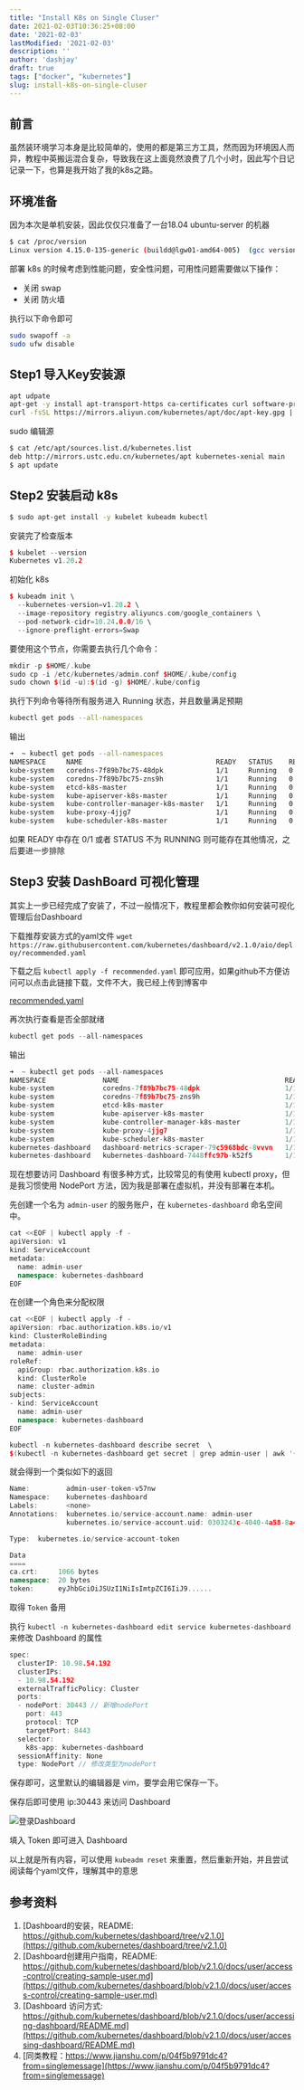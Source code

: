 ```yaml
---
title: "Install K8s on Single Cluser"
date: 2021-02-03T10:36:25+08:00
date: '2021-02-03'
lastModified: '2021-02-03'
description: ''
author: 'dashjay'
draft: true
tags: ["docker", "kubernetes"]
slug: install-k8s-on-single-cluser
---
```



## 前言

虽然装环境学习本身是比较简单的，使用的都是第三方工具，然而因为环境因人而异，教程中英搬运混合复杂，导致我在这上面竟然浪费了几个小时，因此写个日记记录一下，也算是我开始了我的k8s之路。

## 环境准备

因为本次是单机安装，因此仅仅只准备了一台18.04 ubuntu-server 的机器

```bash
$ cat /proc/version
Linux version 4.15.0-135-generic (buildd@lgw01-amd64-005)  (gcc version 7.5.0 (Ubuntu 7.5.0-3ubuntu1~18.04)) #139-Ubuntu SMP Mon Jan 18 17:38:24 UTC 2021
```

部署 k8s 的时候考虑到性能问题，安全性问题，可用性问题需要做以下操作：

- 关闭 swap
- 关闭 防火墙

执行以下命令即可

```bash
sudo swapoff -a
sudo ufw disable
```

## Step1 导入Key安装源

```bash
apt udpate
apt-get -y install apt-transport-https ca-certificates curl software-properties-common
curl -fsSL https://mirrors.aliyun.com/kubernetes/apt/doc/apt-key.gpg | sudo apt-key add -
```

sudo 编辑源

```bash
$ cat /etc/apt/sources.list.d/kubernetes.list
deb http://mirrors.ustc.edu.cn/kubernetes/apt kubernetes-xenial main
$ apt update 
```

## Step2 安装启动 k8s

```bash
$ sudo apt-get install -y kubelet kubeadm kubectl
```

安装完了检查版本

```cpp
$ kubelet --version
Kubernetes v1.20.2
```

初始化 k8s

```cpp
$ kubeadm init \
  --kubernetes-version=v1.20.2 \
  --image-repository registry.aliyuncs.com/google_containers \
  --pod-network-cidr=10.24.0.0/16 \
  --ignore-preflight-errors=Swap
```

要使用这个节点，你需要去执行几个命令：

```cpp
mkdir -p $HOME/.kube
sudo cp -i /etc/kubernetes/admin.conf $HOME/.kube/config
sudo chown $(id -u):$(id -g) $HOME/.kube/config
```

执行下列命令等待所有服务进入 Running 状态，并且数量满足预期

```bash
kubectl get pods --all-namespaces
```

输出

```bash
➜  ~ kubectl get pods --all-namespaces
NAMESPACE     NAME                                 READY   STATUS    RESTARTS   AGE
kube-system   coredns-7f89b7bc75-48dpk             1/1     Running   0          18m
kube-system   coredns-7f89b7bc75-zns9h             1/1     Running   0          18m
kube-system   etcd-k8s-master                      1/1     Running   0          18m
kube-system   kube-apiserver-k8s-master            1/1     Running   0          18m
kube-system   kube-controller-manager-k8s-master   1/1     Running   0          18m
kube-system   kube-proxy-4jjg7                     1/1     Running   0          18m
kube-system   kube-scheduler-k8s-master            1/1     Running   0          18m
```

如果 READY 中存在 0/1 或者 STATUS 不为 RUNNING 则可能存在其他情况，之后要进一步排除

## Step3 安装 DashBoard 可视化管理

其实上一步已经完成了安装了，不过一般情况下，教程里都会教你如何安装可视化管理后台Dashboard

下载推荐安装方式的yaml文件 `wget https://raw.githubusercontent.com/kubernetes/dashboard/v2.1.0/aio/deploy/recommended.yaml`

下载之后 `kubectl apply -f recommended.yaml` 即可应用，如果github不方便访问可以点击此链接下载，文件不大，我已经上传到博客中

[recommended.yaml](/post/2021-02-03-install-k8s-on-single-cluser_files/recommended.yaml)

再次执行查看是否全部就绪

```cpp
kubectl get pods --all-namespaces
```

输出

```cpp
➜  ~ kubectl get pods --all-namespaces
NAMESPACE              NAME                                         READY   STATUS    RESTARTS   AGE
kube-system            coredns-7f89b7bc75-48dpk                     1/1     Running   0          34m
kube-system            coredns-7f89b7bc75-zns9h                     1/1     Running   0          34m
kube-system            etcd-k8s-master                              1/1     Running   0          34m
kube-system            kube-apiserver-k8s-master                    1/1     Running   0          34m
kube-system            kube-controller-manager-k8s-master           1/1     Running   0          34m
kube-system            kube-proxy-4jjg7                             1/1     Running   0          34m
kube-system            kube-scheduler-k8s-master                    1/1     Running   0          34m
kubernetes-dashboard   dashboard-metrics-scraper-79c5968bdc-8vvvn   1/1     Running   0          15m
kubernetes-dashboard   kubernetes-dashboard-7448ffc97b-k52f5        1/1     Running   0          10m
```

现在想要访问 Dashboard 有很多种方式，比较常见的有使用 kubectl proxy，但是我习惯使用 NodePort 方法，因为我是部署在虚拟机，并没有部署在本机。

先创建一个名为 `admin-user`  的服务账户，在 `kubernetes-dashboard` 命名空间中。

```cpp
cat <<EOF | kubectl apply -f -
apiVersion: v1
kind: ServiceAccount
metadata:
  name: admin-user
  namespace: kubernetes-dashboard
EOF
```

在创建一个角色来分配权限

```cpp
cat <<EOF | kubectl apply -f -
apiVersion: rbac.authorization.k8s.io/v1
kind: ClusterRoleBinding
metadata:
  name: admin-user
roleRef:
  apiGroup: rbac.authorization.k8s.io
  kind: ClusterRole
  name: cluster-admin
subjects:
- kind: ServiceAccount
  name: admin-user
  namespace: kubernetes-dashboard
EOF
```

```cpp
kubectl -n kubernetes-dashboard describe secret  \
$(kubectl -n kubernetes-dashboard get secret | grep admin-user | awk '{print $1}')
```

就会得到一个类似如下的返回

```cpp
Name:         admin-user-token-v57nw
Namespace:    kubernetes-dashboard
Labels:       <none>
Annotations:  kubernetes.io/service-account.name: admin-user
              kubernetes.io/service-account.uid: 0303243c-4040-4a58-8a47-849ee9ba79c1

Type:  kubernetes.io/service-account-token

Data
====
ca.crt:     1066 bytes
namespace:  20 bytes
token:      eyJhbGciOiJSUzI1NiIsImtpZCI6IiJ9......
```

取得 `Token` 备用

执行 `kubectl -n kubernetes-dashboard edit service kubernetes-dashboard` 来修改 Dashboard 的属性

```cpp
spec:
  clusterIP: 10.98.54.192
  clusterIPs:
  - 10.98.54.192
  externalTrafficPolicy: Cluster
  ports:
  - nodePort: 30443 // 新增nodePort
    port: 443
    protocol: TCP
    targetPort: 8443
  selector:
    k8s-app: kubernetes-dashboard
  sessionAffinity: None
  type: NodePort // 修改类型为nodePort
```

保存即可，这里默认的编辑器是 vim，要学会用它保存一下。

保存后即可使用 ip:30443 来访问 Dashboard

![登录Dashboard](/post/2021-02-03-install-k8s-on-single-cluser_files/login.png "700px")

填入 Token 即可进入 Dashboard

以上就是所有内容，可以使用 `kubeadm reset` 来重置，然后重新开始，并且尝试阅读每个yaml文件，理解其中的意思

## 参考资料

1. [Dashboard的安装，README: https://github.com/kubernetes/dashboard/tree/v2.1.0](https://github.com/kubernetes/dashboard/tree/v2.1.0)
2. [Dashboard创建用户指南，README: https://github.com/kubernetes/dashboard/blob/v2.1.0/docs/user/access-control/creating-sample-user.md](https://github.com/kubernetes/dashboard/blob/v2.1.0/docs/user/access-control/creating-sample-user.md)
3. [Dashboard 访问方式: https://github.com/kubernetes/dashboard/blob/v2.1.0/docs/user/accessing-dashboard/README.md](https://github.com/kubernetes/dashboard/blob/v2.1.0/docs/user/accessing-dashboard/README.md)
4. [同类教程：https://www.jianshu.com/p/04f5b9791dc4?from=singlemessage](https://www.jianshu.com/p/04f5b9791dc4?from=singlemessage)